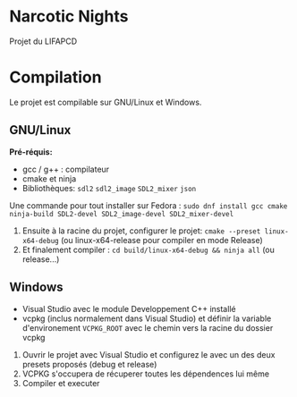 # Narcotic Nights

Projet du LIFAPCD

# Compilation

Le projet est compilable sur GNU/Linux et Windows. 

## GNU/Linux

**Pré-réquis:** 
- gcc / g++ : compilateur
- cmake et ninja
- Bibliothèques: ``sdl2`` ``sdl2_image`` ``SDL2_mixer`` ``json``

Une commande pour tout installer sur Fedora : ``sudo dnf install gcc cmake ninja-build SDL2-devel SDL2_image-devel SDL2_mixer-devel``

1) Ensuite à la racine du projet, configurer le projet: ``cmake --preset linux-x64-debug`` (ou linux-x64-release pour compiler en mode Release)
2) Et finalement compiler : ``cd build/linux-x64-debug && ninja all`` (ou release...)

## Windows
- Visual Studio avec le module Developpement C++ installé
- vcpkg (inclus normalement dans Visual Studio) et définir la variable d'environement ``VCPKG_ROOT`` avec le chemin vers la racine du dossier vcpkg
  
1) Ouvrir le projet avec Visual Studio et configurez le avec un des deux presets proposés (debug et release)
2) VCPKG s'occupera de récuperer toutes les dépendences lui même
3) Compiler et executer
